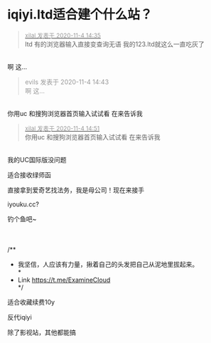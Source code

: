 # iqiyi.ltd适合建个什么站？


<div class="quote"><blockquote><font size="2"><a href="https://www.hostloc.com/forum.php?mod=redirect&amp;goto=findpost&amp;pid=9401713&amp;ptid=762326" target="_blank"><font color="#999999">xilal 发表于 2020-11-4 14:35</font></a></font><br />
ltd 有的浏览器输入直接变查询无语 我的123.ltd就这么一直吃灰了</blockquote></div><br />
啊 这...<img id="aimg_FdjH3" onclick="zoom(this, this.src, 0, 0, 0)" class="zoom" src="https://cdn.jsdelivr.net/gh/hishis/forum-master/public/images/patch.gif" onmouseover="img_onmouseoverfunc(this)" onload="thumbImg(this)" border="0" alt="" />

<div class="quote"><blockquote><font color="#999999">evils 发表于 2020-11-4 14:43</font><br />
<font color="#999999">啊 这...</font></blockquote></div><br />
你用uc 和搜狗浏览器首页输入试试看 在来告诉我

<div class="quote"><blockquote><font size="2"><a href="https://www.hostloc.com/forum.php?mod=redirect&amp;goto=findpost&amp;pid=9401810&amp;ptid=762326" target="_blank"><font color="#999999">xilal 发表于 2020-11-4 14:51</font></a></font><br />
你用uc 和搜狗浏览器首页输入试试看 在来告诉我</blockquote></div><br />
我的UC国际版没问题<img id="aimg_xs44q" onclick="zoom(this, this.src, 0, 0, 0)" class="zoom" src="https://cdn.jsdelivr.net/gh/hishis/forum-master/public/images/patch.gif" onmouseover="img_onmouseoverfunc(this)" onload="thumbImg(this)" border="0" alt="" />

<img src="static/image/smiley/default/lol.gif" smilieid="12" border="0" alt="" />适合接收绿师函

直接拿到爱奇艺找法务，我是母公司！现在来接手

<img src="static/image/smiley/default/lol.gif" smilieid="12" border="0" alt="" /><img src="static/image/smiley/default/lol.gif" smilieid="12" border="0" alt="" /><img src="static/image/smiley/default/lol.gif" smilieid="12" border="0" alt="" />iyouku.cc?

钓个鱼吧~<br />
<br />
<br />
<br />
/**<br />
 * 我坚信，人应该有力量，揪着自己的头发把自己从泥地里拔起来。<br />
 *<br />
 * Link https://t.me/ExamineCloud<br />
 */

适合收藏续费10y

反代iqiyi

除了影视站，其他都能搞
